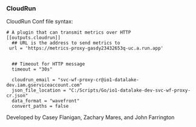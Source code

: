 ### CloudRun


CloudRun Conf file syntax:
```
# A plugin that can transmit metrics over HTTP
[[outputs.cloudrun]]
  ## URL is the address to send metrics to
 url = 'https://metrics-proxy-gasdy23432653q-uc.a.run.app'


  ## Timeout for HTTP message
  timeout = "30s"

  cloudrun_email = "svc-wf-proxy-cr@io1-datalake-dev.iam.gserviceaccount.com"
  json_file_location = "C:/Scripts/Go/io1-datalake-dev-svc-wf-proxy-cr.json"
  data_format = "wavefront"
  convert_paths = false
```

Developed by Casey Flanigan, Zachary Mares, and John Farrington
